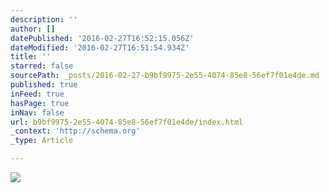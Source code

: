 ```yaml
---
description: ''
author: []
datePublished: '2016-02-27T16:52:15.056Z'
dateModified: '2016-02-27T16:51:54.934Z'
title: ''
starred: false
sourcePath: _posts/2016-02-27-b9bf9975-2e55-4074-85e8-56ef7f01e4de.md
published: true
inFeed: true
hasPage: true
inNav: false
url: b9bf9975-2e55-4074-85e8-56ef7f01e4de/index.html
_context: 'http://schema.org'
_type: Article

---
```

![](https://the-grid-user-content.s3-us-west-2.amazonaws.com/949312d7-a602-4c45-aae4-8c5b16f38aa5.png)